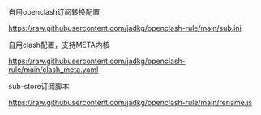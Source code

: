 

自用openclash订阅转换配置

https://raw.githubusercontent.com/jadkg/openclash-rule/main/sub.ini


自用clash配置，支持META内核

https://raw.githubusercontent.com/jadkg/openclash-rule/main/clash_meta.yaml

sub-store订阅脚本

https://raw.githubusercontent.com/jadkg/openclash-rule/main/rename.js
